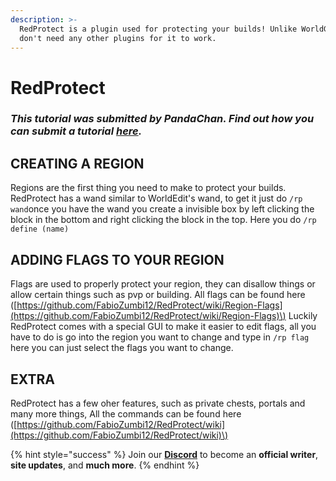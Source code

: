 ```yaml
---
description: >-
  RedProtect is a plugin used for protecting your builds! Unlike WorldGuard you
  don't need any other plugins for it to work.
---
```


# RedProtect

### _This tutorial was submitted by PandaChan. Find out how you can submit a tutorial_ [_here_](../contribute.md)_._

## CREATING A REGION

Regions are the first thing you need to make to protect your builds. RedProtect has a wand similar to WorldEdit's wand, to get it just do `/rp wand`once you have the wand you create a invisible box by left clicking the block in the bottom and right clicking the block in the top. Here you do `/rp define (name)`

## ADDING FLAGS TO YOUR REGION

Flags are used to properly protect your region, they can disallow things or allow certain things such as pvp or building. All flags can be found here \([https://github.com/FabioZumbi12/RedProtect/wiki/Region-Flags](https://github.com/FabioZumbi12/RedProtect/wiki/Region-Flags)\) Luckily RedProtect comes with a special GUI to make it easier to edit flags, all you have to do is go into the region you want to change and type in `/rp flag` here you can just select the flags you want to change.

## EXTRA

RedProtect has a few oher features, such as private chests, portals and many more things, All the commands can be found here \([https://github.com/FabioZumbi12/RedProtect/wiki](https://github.com/FabioZumbi12/RedProtect/wiki)\)

{% hint style="success" %}
Join our **[Discord](https://invite.gg/minehutxyz)** to become an **official writer**, **site updates**, and **much more**.
{% endhint %}


